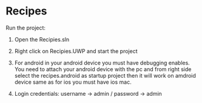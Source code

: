# Recipes

Run the project:
  1. Open the Recipies.sln
  2. Right click on Recipies.UWP and start the project
     
  3. For android in your android device you must have debugging enables.
     You need to attach your android device with the pc and from right side
     select the recipes.android as startup project then it will work on amdroid
     device same as for ios you must have ios mac.
     
  4. Login credentials:
      username -> admin / 
      password -> admin
